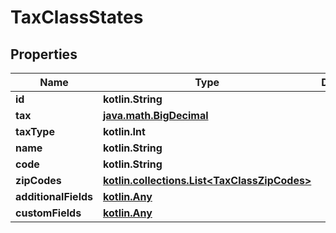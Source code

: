 
# TaxClassStates

## Properties
| Name | Type | Description | Notes |
| ------------ | ------------- | ------------- | ------------- |
| **id** | **kotlin.String** |  |  [optional] |
| **tax** | [**java.math.BigDecimal**](java.math.BigDecimal.md) |  |  [optional] |
| **taxType** | **kotlin.Int** |  |  [optional] |
| **name** | **kotlin.String** |  |  [optional] |
| **code** | **kotlin.String** |  |  [optional] |
| **zipCodes** | [**kotlin.collections.List&lt;TaxClassZipCodes&gt;**](TaxClassZipCodes.md) |  |  [optional] |
| **additionalFields** | [**kotlin.Any**](.md) |  |  [optional] |
| **customFields** | [**kotlin.Any**](.md) |  |  [optional] |



